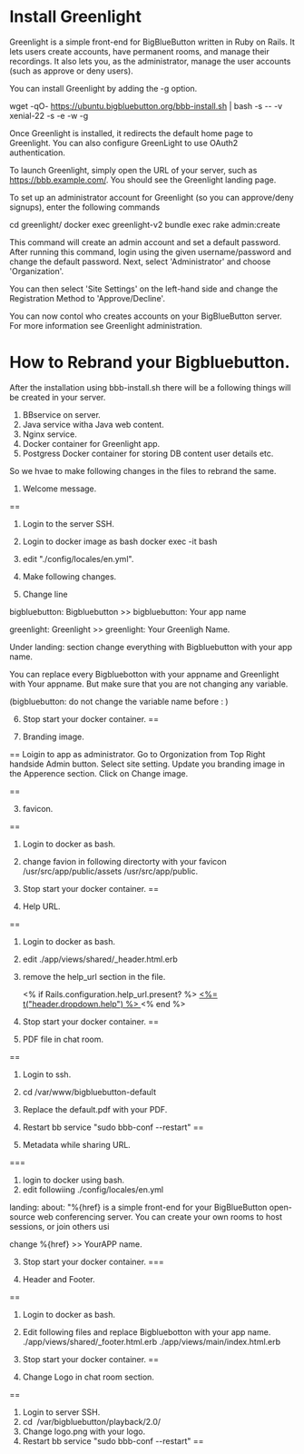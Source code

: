 # Install Greenlight

Greenlight is a simple front-end for BigBlueButton written in Ruby on Rails. It lets users create accounts, have permanent rooms, and manage their recordings. It also lets you, as the administrator, manage the user accounts (such as approve or deny users).

You can install Greenlight by adding the -g option.

wget -qO- https://ubuntu.bigbluebutton.org/bbb-install.sh | bash -s -- -v xenial-22 -s <replace with your domain> -e <replace with mail account> -w -g

Once Greenlight is installed, it redirects the default home page to Greenlight. You can also configure GreenLight to use OAuth2 authentication.

To launch Greenlight, simply open the URL of your server, such as https://bbb.example.com/. You should see the Greenlight landing page.

To set up an administrator account for Greenlight (so you can approve/deny signups), enter the following commands

cd greenlight/
docker exec greenlight-v2 bundle exec rake admin:create

This command will create an admin account and set a default password. After running this command, login using the given username/password and change the default password. Next, select 'Administrator' and choose 'Organization'.


You can then select 'Site Settings' on the left-hand side and change the Registration Method to 'Approve/Decline'.


You can now contol who creates accounts on your BigBlueButton server. For more information see Greenlight administration.


# How to Rebrand your Bigbluebutton. 

After the installation using bbb-install.sh there will be a following things will be created in your server. 

1. BBservice on server. 
2. Java service witha Java web content.
3. Nginx service.
4. Docker container for Greenlight app.
5. Postgress Docker container for storing DB content user details etc. 

So we hvae to make following changes in the files to rebrand the same. 

1. Welcome message. 

==
1. Login to the server SSH.
2. Login to docker image as bash
          docker exec -it <greenlightcontainer id> bash
3. edit "./config/locales/en.yml". 
4. Make following changes. 

5. Change line 

bigbluebutton: Bigbluebutton >> bigbluebutton: Your app name

greenlight: Greenlight   >> greenlight: Your Greenligh Name. 

Under landing: section change everything with Bigbluebutton with your app name. 

You can replace every Bigbluebotton with your appname and Greenlight with Your appname. But make sure that you are not changing any variable. 

(bigbluebutton:   do not change the variable name before : )

6. Stop start your docker container. 
==


2. Branding image.

==
Loigin to app as administrator. 
Go to Orgonization from Top Right handside Admin button.
Select site setting. 
Update you branding image in the Apperence section. Click on Change image. 

==

3. favicon.

==
1. Login to docker as bash.
2. change favion in following directorty with your favicon 
/usr/src/app/public/assets
/usr/src/app/public.
3. Stop start your docker container. 
==

4. Help URL.

==
1. Login to docker as bash.
2. edit ./app/views/shared/_header.html.erb  
3. remove the help_url section in the file. 
   
   <% if Rails.configuration.help_url.present? %>                                                                                                                            <a class="dropdown-item" href="<%= Rails.configuration.help_url %>" target="_blank" rel="noopener">                                                                       <i class="dropdown-icon far fa-question-circle"></i> <%= t("header.dropdown.help") %>                                                                                 </a>                                                                                                                                                                  <% end %>  
4. Stop start your docker container. 
==

5. PDF file in chat room. 

==
1. Login to ssh.
2. cd /var/www/bigbluebutton-default
3. Replace the default.pdf with your PDF.  
4. Restart bb service "sudo bbb-conf --restart"
==

6. Metadata while sharing URL.

===
1. login to docker using bash.
2. edit followiing ./config/locales/en.yml

 landing:                                                                                                                                                                  about: "%{href} is a simple front-end for your BigBlueButton open-source web conferencing server. You can create your own rooms to host sessions, or join others usi
 
 change %{href}  >>  YourAPP name. 

3. Stop start your docker container. 
===

7. Header and Footer. 

==
1. Login to docker as bash.
2. Edit following files and replace Bigbluebotton with your app name. 
./app/views/shared/_footer.html.erb
./app/views/main/index.html.erb
3. Stop start your docker container. 
==

8. Change Logo in chat room section.

==
1. Login to server SSH.
2. cd  /var/bigbluebutton/playback/2.0/
3. Change logo.png with your logo.
4. Restart bb service "sudo bbb-conf --restart"
==
